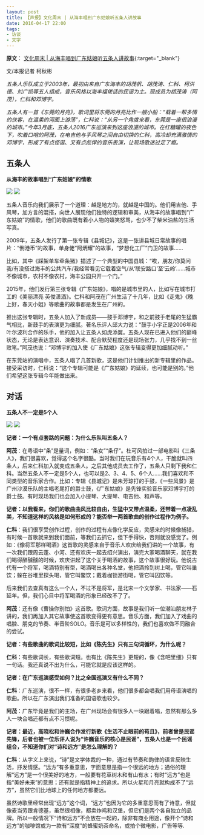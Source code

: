 ```yaml
---
layout: post
title: 【声报】文化周末 | 从海丰唱到广东姑娘听五条人讲故事
date: 2016-04-17 22:00
tags:
- 访谈
- 文字
---
```

**原文**：
[文化周末 \| 从海丰唱到广东姑娘听五条人讲故事](https://mp.weixin.qq.com/s/2dbWfPUw7ei8dINbiG2ItQ){:target="_blank"}

文/本报记者 柯秋彬

_五条人乐队成立于2003年，最初由来自广东海丰的胡茂帆、胡茂涛、仁科、柯洪德、刘广凯等五人组成，音乐风格以海丰福佬话的民谣为主。现成员为胡茂涛（阿茂），仁科和邓博宇。_

_五条人有一首《东莞的月亮》，歌词里将东莞的月亮比作一艘小船：“载着一帮多情的侠客，在温柔的河面上游荡”，仁科说：“从另一个角度来看，东莞是一座很浪漫的城市。”今年3月底，五条人2016广东巡演来到这座浪漫的城市。在红糖罐的夜色下，吹着口哨的阿茂，在电吉他与手风琴之间自由切换的仁科，高冷却充满激情的邓博宇，形成了有点怪诞、又有点彪悍的音乐表演，让现场歌迷过足了瘾。_

## 五条人
**从海丰的故事唱到“广东姑娘”的情歌**

![](http://mmbiz.qpic.cn/mmbiz/6bUwMmZlYQibpwv4XFVJOrsrkaCYZSyaPDc5pD96T7w4CbzzHX4L75MCMTsGyibiawhcJPpxQibt8icfNMNjDia9DtZQ/640?wx_fmt=jpeg&tp=webp&wxfrom=5&wx_lazy=1&wx_co=1)
![](http://mmbiz.qpic.cn/mmbiz/6bUwMmZlYQibpwv4XFVJOrsrkaCYZSyaPefia3dyCVN8T7nEG6T25iaYN4kJENoXY1TOapUziaBwwYRiabe4KicqtlKQ/640?wx_fmt=jpeg&tp=webp&wxfrom=5&wx_lazy=1&wx_co=1)

五条人音乐向我们展示了一个道理：越是地方的，就越是中国的。他们用吉他、手风琴，加方言的混搭，向世人展现他们独特的逻辑和审美，从海丰的故事唱到“广东姑娘”的情歌，他们的歌曲既有着小人物的嬉笑怒骂，也少不了柴米油盐的生活写真。

2009年，五条人发行了第一张专辑《县城记》，这是一张讲县城日常故事的唱片：“倒港币”的故事，单身佬“阿炳耀”的故事，“梦想化工厂”门卫的故事……

比如，其中《踩架单车牵条猪》描述了一个典型的中国县城：“唉，朋友/你莫问我/有没搭过海丰的公共汽车/我经常看见它载着空气/从‘联安路口’至‘云岭’……城市不像城市，农村不像农村，海丰公园只开一个门。”

2015年，他们发行第三张专辑《广东姑娘》，唱的是城市里的人，比如写在城市打工的《美丽漂亮 英俊潇洒》。仁科和阿茂在广州生活了十几年，比如《走鬼》《晚上好，春天小姐》等歌曲的故事都是发生在广州的。

推出这张专辑时，五条人加入了新成员——鼓手邓博宇，和之前鼓手老尾的生猛霸气相比，新鼓手的表演更为细腻。著名乐评人邱大力说：“鼓手小宇正是2006年和叶尔波利合作的乐手，他的加入让五条人如虎添翼。五条人现在已进入他们的巅峰状态，无论是表达意识、演奏技术、配合默契程度还是现场张力，几乎找不到一丝败笔。”阿茂也说：“邓博宇的加入使《广东姑娘》这张专辑变得更加细腻动听。”

在东莞站的演唱中，五条人唱了几首新歌，这是他们计划推出的新专辑里的作品。接受采访时，仁科说：“这个专辑可能是《广东姑娘》的延续，也可能是别的。”他们希望这张专辑今年能做出来。

## 对话
**五条人不一定是5个人**

![](http://mmbiz.qpic.cn/mmbiz/6bUwMmZlYQibpwv4XFVJOrsrkaCYZSyaP4XoDAnYy7IZb8Lq6SicPDW0aWGG45T5DRcptkE7UeSPDop7HeefaKcg/640?wx_fmt=jpeg&tp=webp&wxfrom=5&wx_lazy=1&wx_co=1)
![](http://mmbiz.qpic.cn/mmbiz/6bUwMmZlYQibpwv4XFVJOrsrkaCYZSyaPiba3U01wfnY4gcsZicFw4fibo4cuOhy1n4uRzgXJmy1cuia4V78AiaLXoSw/640?wx_fmt=jpeg&tp=webp&wxfrom=5&wx_lazy=1&wx_co=1)

**记者：一个有点套路的问题：为什么乐队叫五条人？**

**阿茂**：在粤语中“条”是量词，例如：“条女”“条仔”。杜可风拍过一部电影叫《三条人》，我们很喜欢，觉得这个名字很酷。当时我们在玩音乐有4个人，干脆就叫四条人，后来仁科加入就变成五条人。之后其他成员去工作了，五条人只剩下我和仁科。当然五条人不一定是5个人，也可以是2、3、4、5、6个人……我们喜欢和不同类型的音乐家合作。比如：专辑《县城记》是朱芳琼打的手鼓，《一些风景》是广州沙漠乐队的主唱老尾打的爵士鼓，《广东姑娘》是先锋实验音乐家邓博宇打的爵士鼓。有时现场我们也会加入小提琴、大提琴、电吉他、和声等。

**记者：以我看来，你们的歌曲曲风比较自由，生猛中又带点温柔，还带着一点凌乱美，不知道这样的风格是如何形成的？能否举一两首歌曲的创作过程作为例子。**

**仁科**：我们很享受创作过程，创作的过程有点像化学反应，灵感来的时候像捕猎，有时候一首歌就来到我们面前，等我们去抓它，但下手得快，否则就没感觉了。例如：《像将军那样喝酒》这首歌的灵感来自于音乐人欢庆给我们讲的一个故事，有一次我们跟周云蓬、小河、还有欢庆一起去绍兴演出，演完大家喝酒聊天，就在我们喝得醉醺醺的时候，欢庆讲起了这个关于喝酒的故事，这个故事很好玩。他说古代有一个将军，喝酒特别有型，喝酒喝出各种名堂，他把酒拎到树上喝，管它叫巢饮；躲在谷堆里探头喝，管它叫鳖饮；戴着枷锁游街喝，管它叫囚饮等。

后来我们去查真有这么一个人，不过不是将军，是北宋一个文学家、书法家——石延年。但，我们心目中将军喝酒的形象已经改不了了。

**阿茂**：还有像《曹操你别怕》这首歌。歌词方面，故事是我们听一位潮汕朋友林子讲的，我们再加入其它故事使这首歌变得更有意思。音乐方面，我们加入了戏曲的唱腔、朋克的节奏、半音阶SOLO。音乐是可以多样性的，我们也喜欢做不同融合的尝试。

**记者：有些歌曲的歌词比较短，比如《陈先生》只有三句词循环，为什么呢？**

**仁科**：有些歌词长，有些歌词短。也有比《陈先生》更短的，像《含吧里细》只有一句话。我还真说不出为什么，可能它就是应该这样的。

**记者：在广东巡演感受如何？比之全国巡演又有什么不同？**

**仁科**：广东巡演，很不一样，有很多老乡来看，他们很多都会唱我们用母语演唱的歌曲。所以在广东演出我们准备的国语歌也较少。

**阿茂**：广东毕竟是我们的主场，在广州现场会有很多人一块跟着唱，忽然有那么多人一块合唱还都有点不习惯呢。

**记者：最近，高晓松和许巍合作发行新歌《生活不止眼前的苟且》，前者曾是民谣先锋，后者也被一位乐评人说为“许巍音乐的核心是民谣”，五条人也是一个民谣组合，不知道你们对“诗和远方”是怎么理解的？**

**仁科**：从字义上来说，“诗”是文学体裁的一种，通过有节奏和韵律的语言反映生活，抒发情感。“远方”有多重意思，字面意思是指一个很远的地方；通俗的理解“远方”是一个很美好的地方，一般要有花草树木和有山有水；有时“远方”也是指“美好未来”的意思；还有就是指精神上的追求。所以火星和月亮就构成不了“远方”，虽然它们比地球上的任何地方都要远。

虽然诗歌里经常出现“远方”这个词，“远方”也因为它的多重意思而有了诗意，但就像麦当劳跟肯德基，虽然很相像，都卖炸鸡和汉堡，但它们是两个各自独立的品牌。所以一般情况下“诗和远方”不会放在一起的，除非有商业用途，像开个“诗和远方”的咖啡馆或为一款有“深度”的蜂蜜奶茶命名，或拍个微电影，广告等等.